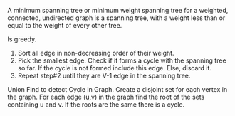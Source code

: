 A minimum spanning tree or minimum weight spanning tree for a weighted, connected, undirected graph is a spanning tree, with a weight less than or equal to the weight of every other tree.

Is greedy.

1. Sort all edge in non-decreasing order of their weight.
2.  Pick the smallest edge. Check if it forms a cycle with the spanning tree so far. If the cycle is not formed include this edge. Else, discard it.
3. Repeat step#2 until they are V-1 edge in the spanning tree.

Union Find to detect Cycle in Graph.
Create a disjoint set for each vertex in the graph.
For each edge (u,v) in the graph find the root of the sets containing u and v.
If the roots are the same there is a cycle. 